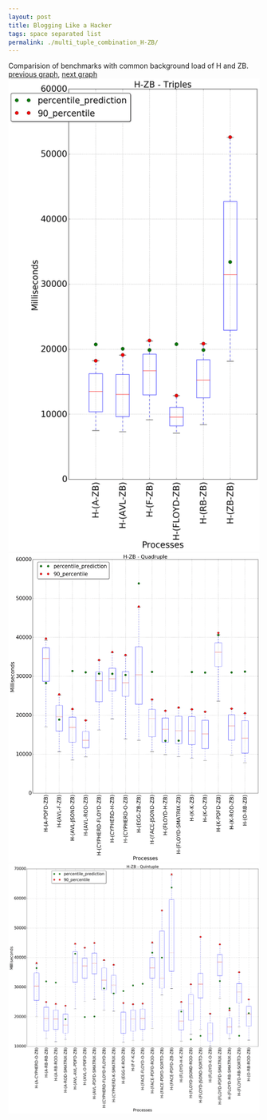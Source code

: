 ```yaml
---
layout: post
title: Blogging Like a Hacker
tags: space separated list
permalink: ./multi_tuple_combination_H-ZB/
---
```


Comparision of benchmarks with common background load of H and ZB.
[previous graph](./multi_tuple_combination_H-SORTD/), [next graph](./multi_tuple_combination_JSOND-AVL/)
<img src="./images/triple/H/H-ZB_box.png" alt="graph figure"><img src="./images/quadruple/H/H-ZB_box.png" alt="graph figure"><img src="./images/quintuple/H/H-ZB_box.png" alt="graph figure">